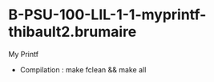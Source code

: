 # B-PSU-100-LIL-1-1-myprintf-thibault2.brumaire

My Printf

 - Compilation : make fclean && make all
